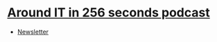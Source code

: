 # [Around IT in 256 seconds podcast](https://256.nurkiewicz.com)

* [Newsletter](https://256.nurkiewicz.com/newsletter/)
